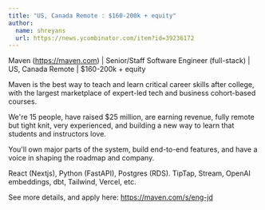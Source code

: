 ```yaml
---
title: "US, Canada Remote : $160-200k + equity"
author:
  name: shreyans
  url: https://news.ycombinator.com/item?id=39236172
---
```

Maven (<a href="https:&#x2F;&#x2F;maven.com" rel="nofollow">https:&#x2F;&#x2F;maven.com</a>) | Senior&#x2F;Staff Software Engineer (full-stack) | US, Canada Remote | $160-200k + equity

Maven is the best way to teach and learn critical career skills after college, with the largest marketplace of expert-led tech and business cohort-based courses.

We&#x27;re 15 people, have raised $25 million, are earning revenue, fully remote but tight knit, very experienced, and building a new way to learn that students and instructors love.

You&#x27;ll own major parts of the system, build end-to-end features, and have a voice in shaping the roadmap and company.

React (Nextjs), Python (FastAPI), Postgres (RDS). TipTap, Stream, OpenAI embeddings, dbt, Tailwind, Vercel, etc.

See more details, and apply here: <a href="https:&#x2F;&#x2F;maven.com&#x2F;s&#x2F;eng-jd" rel="nofollow">https:&#x2F;&#x2F;maven.com&#x2F;s&#x2F;eng-jd</a>
